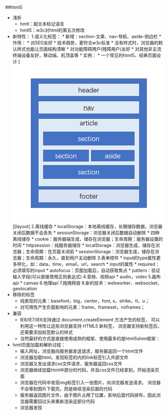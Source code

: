 	

##html5
* 浅析
	* hmtl：超文本标记语言
	* hmtl5：w3c对html的第五次修改
* 新特性：
	1.语义化标签：
		* 新增：section-文章、nav-导航、aside-侧边栏
		* 作用：
			* 对SEO友好
			* 技术趋势，更符合w3c标准
			* 没有样式时，浏览器的默认样式也能让页面结构清晰
			* 对功能障碍用户(残障用户)友好
			* 对其他非主流终端设备友好，移动端、机顶盒等
		* 实例：
			* 一个常见的html5，经典页面设计
			[![](/images/layout.png "html5经典页面设计")][layout]
	2.离线缓存
		* localStorage：本地离线缓存，长期储存数据，浏览器关闭后数据不会丢失
		* sessionStorage：浏览器关闭后数据自动删除
			* 四种离线储存
				* cookie：服务器端生成，储存在浏览器；生命周期：服务器设置的时间
				* httpsession：纯服务器储存
				* localStorage：浏览器生成，储存在浏览器；生命周期：在页面关闭前
				* sessionStorage：浏览器生成，储存在浏览器；生命周期：永久，直到用户主动删除
	3.表单控件
		* input的type属性更多样化，如：data，time，email，url，search
		* input的属性
			* required：必须填写的input
			* autofocus：页面加载后，自动获取焦点
			* pattern：验证输入字段(可以直接使用正则表达式)
	4.音频、视频api
		* audio，video
	5.画布api
		* canvas
	6.地理api
	7.拖拽释放
	8.新的技术：webworker、websocket、geolocation
* 移除的标签
	* 纯表现的元素：basefont，big，center，font, s，strike，tt，u；
	* 对可用性产生负面影响的元素：frame，frameset，noframes；
* 兼容
	* IE8/IE7/IE6支持通过 document.createElement 方法产生的标签，
		可以利用这一特性让这些浏览器支持 HTML5 新标签，
		浏览器支持新标签后，还需要添加标签默认的样式
	* 当然最好的方式是直接使用成熟的框架、使用最多的是html5shim框架：
		<!--[if lt IE 9]>
			<script> src="http://html5shim.googlecode.com/svn/trunk/html5.js"</script>
		<![endif]-->
* hmtl页面加载和解析过程：
	* 输入网址，浏览器向服务器发送请求，服务器返回一个html文件
	* 浏览器加载html，发现<head>标签的内的link标签引入外部文件
	* 浏览器又发出请求css文件请求，服务器返回css文件
	* 浏览器继续加载html中<body>部分的代码，并且css文件已经拿到，开始渲染页面
	* 浏览器在代码中发现img标签引入一张图片，向浏览器发送请求。
		浏览器不会等到图片下载完，而是继续渲染后面的代码
	* 服务器返回图片文件，由于图片占用了位置，影响后面代码排布，因此浏览器需要回过头来重新渲染这部分代码
	* 浏览器发现<script>标签，运行javascript代码
	* 执行js代码过程中，它命令浏览器隐藏某个div，浏览器必须重新渲染这部分代码
	* 最后运行到</html>，页面第一次加载全部完成
		用户交互等行为，将重新渲染页面


